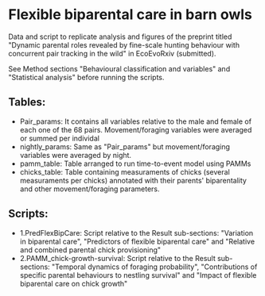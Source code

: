 # Flexible biparental care in barn owls
Data and script to replicate analysis and figures of the preprint titled "Dynamic parental roles revealed by fine-scale hunting behaviour with concurrent pair tracking in the wild" in EcoEvoRxiv (submitted). 

See Method sections "Behavioural classification and variables" and "Statistical analysis" before running the scripts.

## Tables: 
- Pair_params: It contains all variables relative to the male and female of each one of the 68 pairs. Movement/foraging variables were averaged or summed per individal
- nightly_params: Same as "Pair_params" but movement/foraging variables were averaged by night.
- pamm_table: Table arranged to run time-to-event model using PAMMs
- chicks_table: Table containing measuraments of chicks (several measuraments per chicks) annotated with their parents' biparentality and other movement/foraging parameters.

## Scripts:
- 1.PredFlexBipCare: Script relative to the Result sub-sections: "Variation in biparental care", "Predictors of flexible biparental care" and "Relative and combined parental chick provisioning"
- 2.PAMM_chick-growth-survival: Script relative to the Result sub-sections: "Temporal dynamics of foraging probability", "Contributions of specific parental behaviours to nestling survival" and "Impact of flexible biparental care on chick growth"
